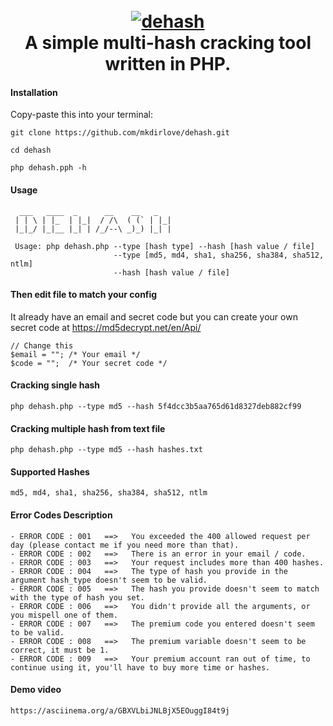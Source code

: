 <h1 align="center">
  <br>
  <a href="https://github.com/mkdirlove/dehash"><img src="https://github.com/mkdirlove/dehash/blob/main/logo.png" alt="dehash"></a>
  <br>
  A simple multi-hash cracking tool written in PHP.
  <br>
</h1>

#### Installation

Copy-paste this into your terminal:

```
git clone https://github.com/mkdirlove/dehash.git
```
```
cd dehash
```
```
php dehash.pph -h
```
#### Usage
``` 
  ___   ____  _      __    __   _    
 | | \ | |_  | |_|  / /\  ( (` | |_| 
 |_|_/ |_|__ |_| | /_/--\ _)_) |_| | 

 Usage: php dehash.php --type [hash type] --hash [hash value / file]
                       --type [md5, md4, sha1, sha256, sha384, sha512, ntlm]
                       --hash [hash value / file]
```

#### Then edit file to match your config

It already have an email and secret code but you can create your own secret code at https://md5decrypt.net/en/Api/

```
// Change this
$email = ""; /* Your email */
$code = "";  /* Your secret code */
```

#### Cracking single hash
```
php dehash.php --type md5 --hash 5f4dcc3b5aa765d61d8327deb882cf99
```

#### Cracking multiple hash from text file
```
php dehash.php --type md5 --hash hashes.txt
```
#### Supported Hashes
```
md5, md4, sha1, sha256, sha384, sha512, ntlm
```

#### Error Codes Description
```
- ERROR CODE : 001   ==>   You exceeded the 400 allowed request per day (please contact me if you need more than that).
- ERROR CODE : 002   ==>   There is an error in your email / code.
- ERROR CODE : 003   ==>   Your request includes more than 400 hashes.
- ERROR CODE : 004   ==>   The type of hash you provide in the argument hash_type doesn't seem to be valid.
- ERROR CODE : 005   ==>   The hash you provide doesn't seem to match with the type of hash you set.
- ERROR CODE : 006   ==>   You didn't provide all the arguments, or you mispell one of them.
- ERROR CODE : 007   ==>   The premium code you entered doesn't seem to be valid.
- ERROR CODE : 008   ==>   The premium variable doesn't seem to be correct, it must be 1.
- ERROR CODE : 009   ==>   Your premium account ran out of time, to continue using it, you'll have to buy more time or hashes.
```
#### Demo video
```
https://asciinema.org/a/GBXVLbiJNLBjX5EOuggI84t9j
```
